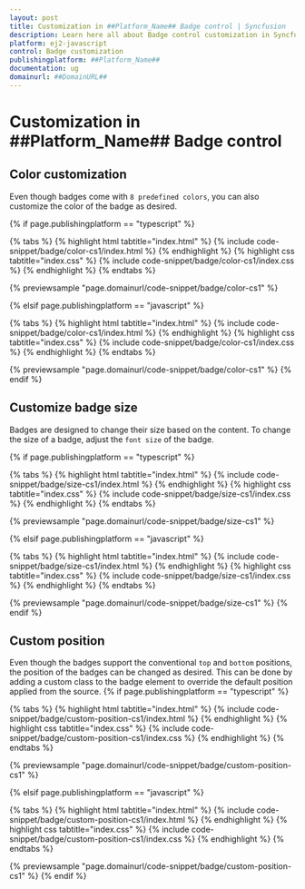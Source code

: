 ```yaml
---
layout: post
title: Customization in ##Platform_Name## Badge control | Syncfusion
description: Learn here all about Badge control customization in Syncfusion ##Platform_Name## Badge control of Syncfusion Essential JS 2 and more.
platform: ej2-javascript
control: Badge customization 
publishingplatform: ##Platform_Name##
documentation: ug
domainurl: ##DomainURL##
---
```


# Customization in ##Platform_Name## Badge control

## Color customization

Even though badges come with `8 predefined colors`, you can also customize the color of the badge as desired.

{% if page.publishingplatform == "typescript" %}

 {% tabs %}
{% highlight html tabtitle="index.html" %}
{% include code-snippet/badge/color-cs1/index.html %}
{% endhighlight %}
{% highlight css tabtitle="index.css" %}
{% include code-snippet/badge/color-cs1/index.css %}
{% endhighlight %}
{% endtabs %}
        
{% previewsample "page.domainurl/code-snippet/badge/color-cs1" %}

{% elsif page.publishingplatform == "javascript" %}

{% tabs %}
{% highlight html tabtitle="index.html" %}
{% include code-snippet/badge/color-cs1/index.html %}
{% endhighlight %}
{% highlight css tabtitle="index.css" %}
{% include code-snippet/badge/color-cs1/index.css %}
{% endhighlight %}
{% endtabs %}

{% previewsample "page.domainurl/code-snippet/badge/color-cs1" %}
{% endif %}

## Customize badge size

Badges are designed to change their size based on the content. To change the size of a badge, adjust the `font size` of the badge.

{% if page.publishingplatform == "typescript" %}

 {% tabs %}
{% highlight html tabtitle="index.html" %}
{% include code-snippet/badge/size-cs1/index.html %}
{% endhighlight %}
{% highlight css tabtitle="index.css" %}
{% include code-snippet/badge/size-cs1/index.css %}
{% endhighlight %}
{% endtabs %}
        
{% previewsample "page.domainurl/code-snippet/badge/size-cs1" %}

{% elsif page.publishingplatform == "javascript" %}

{% tabs %}
{% highlight html tabtitle="index.html" %}
{% include code-snippet/badge/size-cs1/index.html %}
{% endhighlight %}
{% highlight css tabtitle="index.css" %}
{% include code-snippet/badge/size-cs1/index.css %}
{% endhighlight %}
{% endtabs %}

{% previewsample "page.domainurl/code-snippet/badge/size-cs1" %}
{% endif %}

## Custom position

Even though the badges support the conventional `top` and `bottom` positions, the position of the badges can be changed as desired. This can be done by adding a custom class to the badge element to override the default position applied from the source.
{% if page.publishingplatform == "typescript" %}

 {% tabs %}
{% highlight html tabtitle="index.html" %}
{% include code-snippet/badge/custom-position-cs1/index.html %}
{% endhighlight %}
{% highlight css tabtitle="index.css" %}
{% include code-snippet/badge/custom-position-cs1/index.css %}
{% endhighlight %}
{% endtabs %}
        
{% previewsample "page.domainurl/code-snippet/badge/custom-position-cs1" %}

{% elsif page.publishingplatform == "javascript" %}

{% tabs %}
{% highlight html tabtitle="index.html" %}
{% include code-snippet/badge/custom-position-cs1/index.html %}
{% endhighlight %}
{% highlight css tabtitle="index.css" %}
{% include code-snippet/badge/custom-position-cs1/index.css %}
{% endhighlight %}
{% endtabs %}

{% previewsample "page.domainurl/code-snippet/badge/custom-position-cs1" %}
{% endif %}
